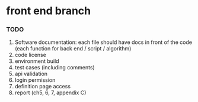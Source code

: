 # front end branch 
### TODO
1. Software documentation: each file should have docs in front of the code (each function for back end / script / algorithm)
2. code license
3. environment build
4. test cases (including comments)
5. api validation
6. login permission
7. definition page access
8. report (ch5, 6, 7, appendix C)